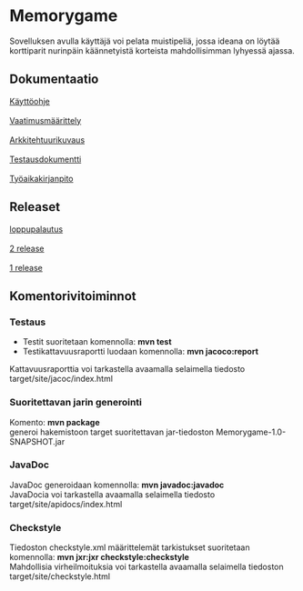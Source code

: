 # Memorygame

Sovelluksen avulla käyttäjä voi pelata muistipeliä, jossa ideana on löytää korttiparit nurinpäin käännetyistä korteista mahdollisimman lyhyessä ajassa.

## Dokumentaatio

[Käyttöohje](https://github.com/akuivan/ot-harjoitustyo/blob/master/dokumentaatio/kayttoohje.md) <br><br>
[Vaatimusmäärittely](https://github.com/akuivan/ot-harjoitustyo/blob/master/dokumentaatio/vaatimusmaarittely.md) <br><br>
[Arkkitehtuurikuvaus](https://github.com/akuivan/ot-harjoitustyo/blob/master/dokumentaatio/arkkitehtuuri.md)<br><br>
[Testausdokumentti](https://github.com/akuivan/ot-harjoitustyo/blob/master/dokumentaatio/testaus.md) <br><br>
[Työaikakirjanpito](https://github.com/akuivan/ot-harjoitustyo/blob/master/dokumentaatio/tuntikirjanpito.md)

## Releaset
[loppupalautus](https://github.com/akuivan/ot-harjoitustyo/releases/tag/loppupalautus)<br><br>
[2 release](https://github.com/akuivan/ot-harjoitustyo/releases/tag/viikko6)<br><br>
[1 release](https://github.com/akuivan/ot-harjoitustyo/releases/tag/viikko5)<br>

## Komentorivitoiminnot

### Testaus
- Testit suoritetaan komennolla: **mvn test**
- Testikattavuusraportti luodaan komennolla: **mvn jacoco:report** 

Kattavuusraporttia voi tarkastella avaamalla selaimella tiedosto target/site/jacoc/index.html

### Suoritettavan jarin generointi
Komento: **mvn package** <br>
generoi hakemistoon target suoritettavan jar-tiedoston Memorygame-1.0-SNAPSHOT.jar

### JavaDoc
JavaDoc generoidaan komennolla: **mvn javadoc:javadoc** <br>
JavaDocia voi tarkastella avaamalla selaimella tiedosto target/site/apidocs/index.html

### Checkstyle
Tiedoston checkstyle.xml määrittelemät tarkistukset suoritetaan komennolla:  **mvn jxr:jxr checkstyle:checkstyle** <br>
Mahdollisia virheilmoituksia voi tarkastella avaamalla selaimella tiedoston target/site/checkstyle.html

